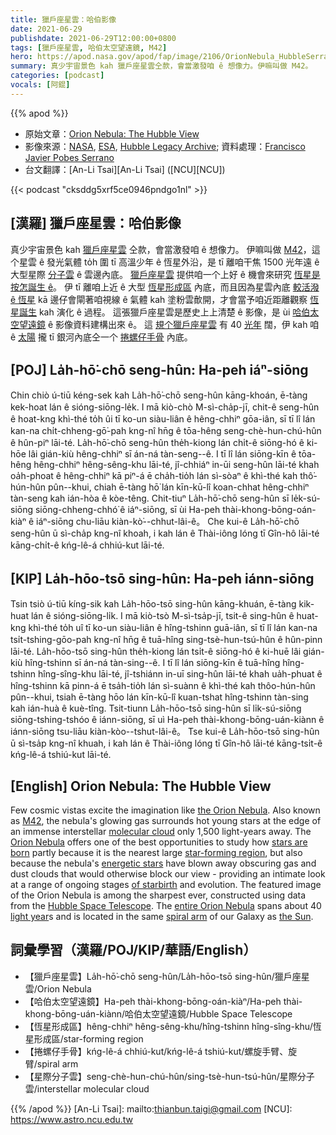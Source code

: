 ```yaml
---
title: 獵戶座星雲：哈伯影像
date: 2021-06-29
publishdate: 2021-06-29T12:00:00+0800
tags: [獵戶座星雲, 哈伯太空望遠鏡, M42]
hero: https://apod.nasa.gov/apod/fap/image/2106/OrionNebula_HubbleSerrano_960.jpg
summary: 真少宇宙景色 kah 獵戶座星雲仝款，會當激發咱 ê 想像力。伊嘛叫做 M42。
categories: [podcast]
vocals: [阿錕]
---
```


{{% apod %}}

- 原始文章：[Orion Nebula: The Hubble View](https://apod.nasa.gov/apod/ap210629.html)
- 影像來源：[NASA](https://www.nasa.gov/), [ESA](https://esahubble.org/), [Hubble Legacy Archive](https://hla.stsci.edu/); 資料處理：[Francisco Javier Pobes Serrano](https://www.instagram.com/javierpobes/)
- 台文翻譯：[An-Li Tsai][An-Li Tsai] ([NCU][NCU])

{{< podcast "cksddg5xrf5ce0946pndgo1nl" >}}

## [漢羅] 獵戶座星雲：哈伯影像
真少宇宙景色 kah [獵戶座星雲][the Orion Nebula] 仝款，會當激發咱 ê 想像力。
伊嘛叫做 [M42][M42]，這个星雲 ê 發光氣體 to̍h 圍 tī 高溫少年 ê 恆星外沿，是 tī 離咱干焦 1500 光年遠 ê 大型星際 [分子雲][molecular cloud] ê 雲邊內底。
[獵戶座星雲][Orion Nebula] 提供咱一个上好 ê 機會來研究 [恆星是按怎誕生 ê][stars are born t]。
伊 tī 離咱上近 ê 大型 [恆星形成區][star-forming region] 內底，而且因為星雲內底 [較活潑 ê 恆星][energetic stars] kā 邊仔會閘著咱視線 ê 氣體 kah 塗粉雲歕開，才會當予咱近距離觀察 [恆星誕生][of starbirth] kah 演化 ê 過程。
這張獵戶座星雲是歷史上上清楚 ê 影像，是 ùi [哈伯太空望遠鏡][Hubble Space Telescope] ê 影像資料建構出來 ê。
這 [規个獵戶座星雲][entire Orion Nebula t] 有 40 [光年][light year] 闊，伊 kah 咱 ê [太陽][the Sun] 攏 tī 銀河內底仝一个 [捲螺仔手骨][spiral arm] 內底。


## [POJ] La̍h-hō͘-chō seng-hûn: Ha-peh iáⁿ-siōng
Chin chiò ú-tiū kéng-sek kah La̍h-hō͘-chō seng-hûn kāng-khoán, ē-tàng kek-hoat lán ê sióng-siōng-le̍k.
I mā kiò-chò M-sì-cha̍p-jī, chit-ê seng-hûn ê hoat-kng khì-thé to̍h ûi tī ko-un siàu-liân ê hêng-chhiⁿ gōa-iân, sī tī lî lán kan-na chi̍t-chheng-gō͘-pah kng-nî hn̄g ê tōa-hêng seng-chè-hun-chú-hûn ê hûn-piⁿ lāi-té.
La̍h-hō͘-chō seng-hûn the̍h-kiong lán chi̍t-ê siōng-hó ê ki-hōe lâi gián-kiù hêng-chhiⁿ sī án-ná tàn-seng--ê.
I tī lî lán siōng-kīn ê tōa-hêng hêng-chhiⁿ hêng-sêng-khu lāi-té, jî-chhiáⁿ in-ūi seng-hûn lāi-té khah oa̍h-phoat ê hêng-chhiⁿ kā piⁿ-á ē cha̍h-tio̍h lán sì-sòaⁿ ê khì-thé kah thô͘-hún-hûn pûn--khui, chiah ē-tàng hō͘ lán kīn-kū-lî koan-chhat hêng-chhiⁿ tàn-seng kah ián-hòa ê kòe-têng.
Chit-tiuⁿ La̍h-hō͘-chō seng-hûn sī le̍k-sú-siōng siōng-chheng-chhó͘ ê iáⁿ-siōng, sī ùi Ha-peh thài-khong-bōng-oán-kiàⁿ ê iáⁿ-siōng chu-liāu kiàn-kò͘--chhut-lâi-ê。
Che kui-ê La̍h-hō͘-chō seng-hûn ū sì-cha̍p kng-nî khoah, i kah lán ê Thài-iông lóng tī Gîn-hô lāi-té kāng-chi̍t-ê kńg-lê-á chhiú-kut lāi-té.


## [KIP]  La̍h-hōo-tsō sing-hûn: Ha-peh iánn-siōng
Tsin tsiò ú-tiū kíng-sik kah La̍h-hōo-tsō sing-hûn kāng-khuán, ē-tàng kik-huat lán ê sióng-siōng-li̍k.
I mā kiò-tsò M-sì-tsa̍p-jī, tsit-ê sing-hûn ê huat-kng khì-thé to̍h uî tī ko-un siàu-liân ê hîng-tshinn guā-iân, sī tī lî lán kan-na tsi̍t-tshing-gōo-pah kng-nî hn̄g ê tuā-hîng sing-tsè-hun-tsú-hûn ê hûn-pinn lāi-té.
La̍h-hōo-tsō sing-hûn the̍h-kiong lán tsi̍t-ê siōng-hó ê ki-huē lâi gián-kiù hîng-tshinn sī án-ná tàn-sing--ê.
I tī lî lán siōng-kīn ê tuā-hîng hîng-tshinn hîng-sîng-khu lāi-té, jî-tshiánn in-uī sing-hûn lāi-té khah ua̍h-phuat ê hîng-tshinn kā pinn-á ē tsa̍h-tio̍h lán sì-suànn ê khì-thé kah thôo-hún-hûn pûn--khui, tsiah ē-tàng hōo lán kīn-kū-lî kuan-tshat hîng-tshinn tàn-sing kah ián-huà ê kuè-tîng.
Tsit-tiunn La̍h-hōo-tsō sing-hûn sī li̍k-sú-siōng siōng-tshing-tshóo ê iánn-siōng, sī uì Ha-peh thài-khong-bōng-uán-kiànn ê iánn-siōng tsu-liāu kiàn-kòo--tshut-lâi-ê。
Tse kui-ê La̍h-hōo-tsō sing-hûn ū sì-tsa̍p kng-nî khuah, i kah lán ê Thài-iông lóng tī Gîn-hô lāi-té kāng-tsi̍t-ê kńg-lê-á tshiú-kut lāi-té.




## [English] Orion Nebula: The Hubble View
Few cosmic vistas excite the imagination like [the Orion Nebula][the Orion Nebula].
Also known as [M42][M42], the nebula's glowing gas surrounds hot young stars at the edge of an immense interstellar [molecular cloud][molecular cloud] only 1,500 light-years away.
The [Orion Nebula][Orion Nebula] offers one of the best opportunities to study how [stars are born][stars are born e] partly because it is the nearest large [star-forming region][star-forming region], but also because the nebula's [energetic stars][energetic stars] have blown away obscuring gas and dust clouds that would otherwise block our view - providing an intimate look at a range of ongoing stages [of starbirth][of starbirth] and evolution.
The featured image of the Orion Nebula is among the sharpest ever, constructed using data from the [Hubble Space Telescope][Hubble Space Telescope].
The [entire Orion Nebula][entire Orion Nebula e] spans about 40 [light year][light year]s and is located in the same [spiral arm][spiral arm] of our Galaxy as [the Sun][the Sun].

## 詞彙學習（漢羅/POJ/KIP/華語/English）

- 【獵戶座星雲】La̍h-hō͘-chō seng-hûn/La̍h-hōo-tsō sing-hûn/獵戶座星雲/Orion Nebula
- 【哈伯太空望遠鏡】Ha-peh thài-khong-bōng-oán-kiàⁿ/Ha-peh thài-khong-bōng-uán-kiànn/哈伯太空望遠鏡/Hubble Space Telescope
- 【恆星形成區】hêng-chhiⁿ hêng-sêng-khu/hîng-tshinn hîng-sîng-khu/恆星形成區/star-forming region
- 【捲螺仔手骨】kńg-lê-á chhiú-kut/kńg-lê-á tshiú-kut/螺旋手臂、旋臂/spiral arm
- 【星際分子雲】seng-chè-hun-chú-hûn/sing-tsè-hun-tsú-hûn/星際分子雲/interstellar molecular cloud


{{% /apod %}}
[An-Li Tsai]: mailto:thianbun.taigi@gmail.com
[NCU]: https://www.astro.ncu.edu.tw

[the Orion Nebula]:https://en.wikipedia.org/wiki/Orion_Nebula
[M42]:https://apod.nasa.gov/apod/ap191030.html
[molecular cloud]:https://apod.nasa.gov/apod/ap201122.html
[Orion Nebula]:https://youtu.be/07dve0EnUX8
[stars are born e]:https://apod.nasa.gov/apod/ap210623.html
[stars are born t]:https://apod.tw/daily/20210623/
[star-forming region]:https://apod.nasa.gov/apod/fap/stellar_nurseries.html
[energetic stars]:https://en.wikipedia.org/wiki/Trapezium_Cluster
[of starbirth]:https://coolcosmos.ipac.caltech.edu/page/star_birth
[Hubble Space Telescope]:http://en.wikipedia.org/wiki/Hubble_Space_Telescope
[entire Orion Nebula e]:https://apod.nasa.gov/apod/ap210322.html
[entire Orion Nebula t]:https://apod.tw/daily/20210322/
[light year]:https://exoplanets.nasa.gov/faq/26/what-is-a-light-year/
[spiral arm]:https://apod.nasa.gov/apod/ap080606.html
[the Sun]:https://solarsystem.nasa.gov/solar-system/sun/by-the-numbers/
